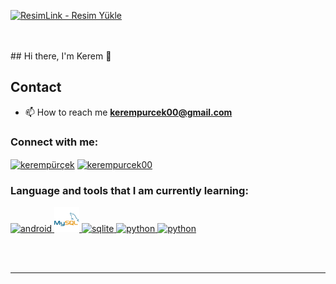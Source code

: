 
<a href="https://resimlink.com/lpqhnoUb4z" title="ResimLink - Resim Yükle"><img src="https://r.resimlink.com/lpqhnoUb4z.png" title="ResimLink - Resim Yükle" alt="ResimLink - Resim Yükle">
</a>

<br>
<br>
## Hi there, I'm Kerem 👋



## Contact

- 📫 How to reach me **kerempurcek00@gmail.com**

### Connect with me:

<p align="left">
<a href="https://www.linkedin.com/in/kerem-pürçek-1b96b31a1/" target="blank"><img align="center" src="https://raw.githubusercontent.com/rahuldkjain/github-profile-readme-generator/master/src/images/icons/Social/linked-in-alt.svg" alt="kerempürçek" height="30" width="40" /></a>
<a href="https://www.instagram.com/kerempurcek00/" target="blank"><img align="center" src="https://raw.githubusercontent.com/rahuldkjain/github-profile-readme-generator/master/src/images/icons/Social/instagram.svg" alt="kerempurcek00" height="30" width="40" /></a>


<br />

<h3 align="left">Language and tools that I am currently learning:</h3>
<p align="left"> <a href="https://www.uipath.com" target="_blank" rel="noreferrer"> <img src="https://r.resimlink.com/i_ugTx.png" alt="android" width="40" height="40"/> 
</a><a href="https://www.mysql.com/" target="_blank" rel="noreferrer"> <img src="https://raw.githubusercontent.com/devicons/devicon/master/icons/mysql/mysql-original-wordmark.svg" alt="mysql" width="40" height="40"/> </a> 
<a href="https://www.sqlite.org/" target="_blank" rel="noreferrer"> <img src="https://www.vectorlogo.zone/logos/sqlite/sqlite-icon.svg" alt="sqlite" width="40" height="40"/> </a><a href="https://www.python.org" target="_blank" rel="noreferrer"> <img src="https://cdn3.iconfinder.com/data/icons/logos-and-brands-adobe/512/267_Python-512.png" alt="python" width="40" height="40"/> </a> <a href="https://learn.microsoft.com/en-us/dotnet/csharp/" target="_blank" rel="noreferrer"> <img src="https://seeklogo.com/images/C/c-sharp-c-logo-02F17714BA-seeklogo.com.png" alt="python" width="40" height="40"/> </a></p> </p>
<br />
<br />

---

